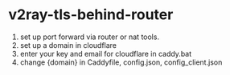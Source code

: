 # v2ray-tls-behind-router

1. set up port forward via router or nat tools.
2. set up a domain in cloudflare
3. enter your key and email for cloudflare in caddy.bat
4. change {domain} in Caddyfile, config.json, config_client.json
